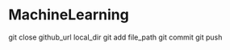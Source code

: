 MachineLearning
===============

git close github_url local_dir
git add file_path
git commit
git push



